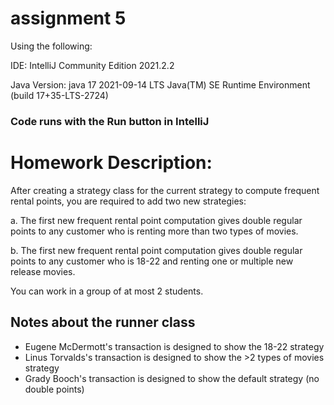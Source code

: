 # assignment 5

Using the following:

IDE: IntelliJ Community Edition 2021.2.2

Java Version: java 17 2021-09-14 LTS
Java(TM) SE Runtime Environment (build 17+35-LTS-2724)

### Code runs with the Run button in IntelliJ

# Homework Description:
After creating a strategy class for the current strategy to compute frequent rental points, you are
required to add two new strategies:

a. The first new frequent rental point computation gives double regular points to any customer who is
renting more than two types of movies.

b. The first new frequent rental point computation gives double regular points to any customer who is
18-22 and renting one or multiple new release movies.

You can work in a group of at most 2 students.

## Notes about the runner class
- Eugene McDermott's transaction is designed to show the 18-22 strategy
- Linus Torvalds's transaction is designed to show the >2 types of movies strategy
- Grady Booch's transaction is designed to show the default strategy (no double points)